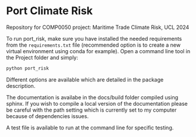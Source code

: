 # Port Climate Risk
Repository for COMP0050 project: Maritime Trade Climate Risk, UCL 2024

To run port_risk, make sure you have installed the needed requirements from the `requirements.txt` file (recommended option is to create a new virtual environment using conda for example). Open a command line tool in the Project folder and simply:

```bash
python port_risk
```
Different options are available which are detailed in the package description.

The documentation is availabe in the docs/build folder compiled using sphinx. If you wish to compile a local version of the documentation please be careful with the path setting which is currently set to my computer because of dependencies issues.

A test file is available to run at the command line for specific testing. 

